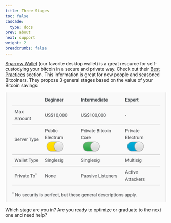 ```yaml
---
title: Three Stages
toc: false
cascade:
  type: docs
prev: about
next: support
weight: 2
breadcrumbs: false
---
```


[Sparrow Wallet](https://sparrowwallet.com/) (our favorite desktop wallet) is a great resource for self-custodying your bitcoin in a secure and private way. Check out their [Best Practices](https://sparrowwallet.com/docs/best-practices.html) section. This information is great for new people and seasoned Bitcoiners.  They propose 3 general stages based on the value of your Bitcoin savings:

<center>
  <img src="https://raw.githubusercontent.com/inpharmaticist/beta/refs/heads/main/content/about/stages.jpeg" alt="Stages" width="500"/>
</center>

Which stage are you in? Are you ready to optimize or graduate to the next one and need help?
